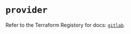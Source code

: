 # `provider`

Refer to the Terraform Registory for docs: [`gitlab`](https://registry.terraform.io/providers/gitlabhq/gitlab/16.5.0/docs).
